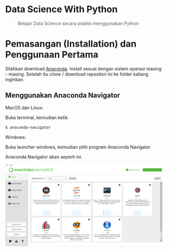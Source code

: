 # Data Science With Python
> Belajar Data Science secara praktis menggunakan Python

# Pemasangan (Installation) dan Penggunaan Pertama 

Silahkan download [Anaconda](https://anaconda.com/download). Install sesuai dengan sistem operasi masing - masing. Setelah itu clone / download repositori ini ke folder kaliang inginkan.

## Menggunakan Anaconda Navigator

MacOS dan Linux:

Buka terminal, kemudian ketik

```sh
$ anaconda-navigator
```
Windows:

Buka launcher windows, kemudian pilih program Anaconda Navigator

Anaconda Navigator akan seperti ini.

![Anaconda Navigator](images/anaconda-navigator.png)
